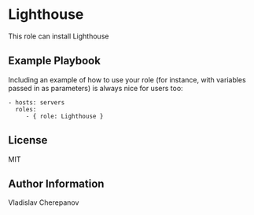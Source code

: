 Lighthouse
=========

This role can install Lighthouse


Example Playbook
----------------

Including an example of how to use your role (for instance, with variables passed in as parameters) is always nice for users too:

    - hosts: servers
      roles:
         - { role: Lighthouse }

License
-------

MIT

Author Information
------------------

Vladislav Cherepanov
